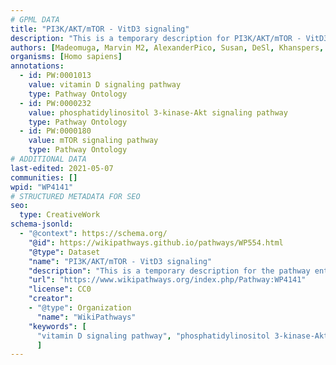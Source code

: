```yaml
---
# GPML DATA
title: "PI3K/AKT/mTOR - VitD3 signaling"
description: "This is a temporary description for PI3K/AKT/mTOR - VitD3 signaling"
authors: [Madeomuga, Marvin M2, AlexanderPico, Susan, DeSl, Khanspers, Egonw, MaintBot, Eweitz]
organisms: [Homo sapiens]
annotations:
  - id: PW:0001013
    value: vitamin D signaling pathway
    type: Pathway Ontology
  - id: PW:0000232
    value: phosphatidylinositol 3-kinase-Akt signaling pathway
    type: Pathway Ontology
  - id: PW:0000180
    value: mTOR signaling pathway
    type: Pathway Ontology
# ADDITIONAL DATA
last-edited: 2021-05-07
communities: []
wpid: "WP4141"
# STRUCTURED METADATA FOR SEO
seo:
  type: CreativeWork
schema-jsonld:
  - "@context": https://schema.org/
    "@id": https://wikipathways.github.io/pathways/WP554.html
    "@type": Dataset
    "name": "PI3K/AKT/mTOR - VitD3 signaling"
    "description": "This is a temporary description for the pathway entitled: PI3K/AKT/mTOR - VitD3 signaling"
    "url": "https://www.wikipathways.org/index.php/Pathway:WP4141"
    "license": CC0
    "creator":
    - "@type": Organization
      "name": "WikiPathways"
    "keywords": [
      "vitamin D signaling pathway", "phosphatidylinositol 3-kinase-Akt signaling pathway", "mTOR signaling pathway",
      ]
---
```

